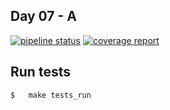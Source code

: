 ## Day 07 - A

[![pipeline status](https://git.emile-lepetit.fr/epitech/tek-2/piscine-cpp/day-07-a/badges/master/pipeline.svg)](https://git.emile-lepetit.fr/epitech/tek-2/piscine-cpp/day-07-a/commits/master)
[![coverage report](https://git.emile-lepetit.fr/epitech/tek-2/piscine-cpp/day-07-a/badges/master/coverage.svg)](https://git.emile-lepetit.fr/epitech/tek-2/piscine-cpp/day-07-a/commits/master)

## Run tests
```bash
$   make tests_run
```

